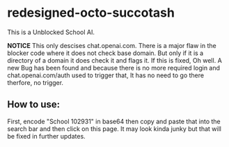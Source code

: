 # redesigned-octo-succotash
This is a Unblocked School AI.

**NOTICE** This only descises chat.openai.com. There is a major flaw in the blocker code where it does not check base domain. But only if it is a directory of a domain it does check it and flags it. If this is fixed, Oh well. A new Bug has been found and because there is no more required login and chat.openai.com/auth used to trigger that, It has no need to go there therfore, no trigger.

## How to use:
First, encode "School 102931" in base64 then copy and paste that into the search bar and then click on this page. It may look kinda junky but that will be fixed in further updates.

